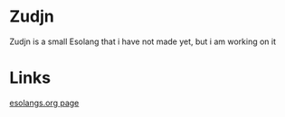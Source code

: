 # Zudjn
Zudjn is a small Esolang that i have not made yet, but i am working on it

# Links
[esolangs.org page](https://esolangs.org/wiki/Zudjn)

